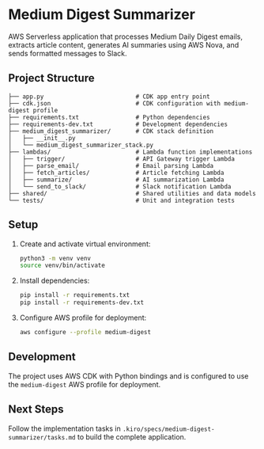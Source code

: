 # Medium Digest Summarizer

AWS Serverless application that processes Medium Daily Digest emails, extracts article content, generates AI summaries using AWS Nova, and sends formatted messages to Slack.

## Project Structure

```
├── app.py                          # CDK app entry point
├── cdk.json                        # CDK configuration with medium-digest profile
├── requirements.txt                # Python dependencies
├── requirements-dev.txt            # Development dependencies
├── medium_digest_summarizer/       # CDK stack definition
│   ├── __init__.py
│   └── medium_digest_summarizer_stack.py
├── lambdas/                        # Lambda function implementations
│   ├── trigger/                    # API Gateway trigger Lambda
│   ├── parse_email/                # Email parsing Lambda
│   ├── fetch_articles/             # Article fetching Lambda
│   ├── summarize/                  # AI summarization Lambda
│   └── send_to_slack/              # Slack notification Lambda
├── shared/                         # Shared utilities and data models
└── tests/                          # Unit and integration tests
```

## Setup

1. Create and activate virtual environment:
   ```bash
   python3 -m venv venv
   source venv/bin/activate
   ```

2. Install dependencies:
   ```bash
   pip install -r requirements.txt
   pip install -r requirements-dev.txt
   ```

3. Configure AWS profile for deployment:
   ```bash
   aws configure --profile medium-digest
   ```

## Development

The project uses AWS CDK with Python bindings and is configured to use the `medium-digest` AWS profile for deployment.

## Next Steps

Follow the implementation tasks in `.kiro/specs/medium-digest-summarizer/tasks.md` to build the complete application.